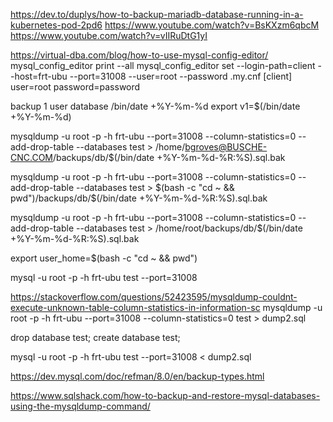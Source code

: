 https://dev.to/duplys/how-to-backup-mariadb-database-running-in-a-kubernetes-pod-2pd6
https://www.youtube.com/watch?v=BsKXzm6qbcM
https://www.youtube.com/watch?v=vIIRuDtG1yI

https://virtual-dba.com/blog/how-to-use-mysql-config-editor/
mysql_config_editor print --all
mysql_config_editor set --login-path=client --host=frt-ubu --port=31008 --user=root --password 
.my.cnf
[client]
user=root
password=password

backup 1 user database
/bin/date +\%Y-\%m-\%d
export v1=$(/bin/date +\%Y-\%m-\%d)

mysqldump -u root -p -h frt-ubu --port=31008 --column-statistics=0 --add-drop-table --databases test > /home/bgroves@BUSCHE-CNC.COM/backups/db/$(/bin/date +\%Y-\%m-\%d-\%R:\%S).sql.bak

mysqldump -u root -p -h frt-ubu --port=31008 --column-statistics=0 --add-drop-table --databases test > $(bash -c "cd ~ && pwd")/backups/db/$(/bin/date +\%Y-\%m-\%d-\%R:\%S).sql.bak

mysqldump -u root -p -h frt-ubu --port=31008 --column-statistics=0 --add-drop-table --databases test > /home/root/backups/db/$(/bin/date +\%Y-\%m-\%d-\%R:\%S).sql.bak

export user_home=$(bash -c "cd ~ && pwd")



mysql -u root -p -h frt-ubu test --port=31008

https://stackoverflow.com/questions/52423595/mysqldump-couldnt-execute-unknown-table-column-statistics-in-information-sc
mysqldump -u root -p -h frt-ubu --port=31008 --column-statistics=0 test > dump2.sql

drop database test;
create database test;

mysql -u root -p -h frt-ubu test --port=31008 < dump2.sql



https://dev.mysql.com/doc/refman/8.0/en/backup-types.html

https://www.sqlshack.com/how-to-backup-and-restore-mysql-databases-using-the-mysqldump-command/